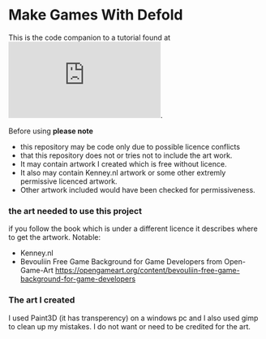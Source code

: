 # Make Games With Defold
This is the code companion to a tutorial found at ![](https://richard-porteous.github.io/2022/05/10/Defold-Editor.html).

Before using **please note** 
+ this repository may be code only due to possible licence conflicts
+ that this repository does not or tries not to include the art work.
+ It may contain artwork I created which is free without licence.
+ It also may contain Kenney.nl artwork or some other extremly permissive licenced artwork.
+ Other artwork included would have been checked for permissiveness.

### the art needed to use this project
if you follow the book which is under a different licence it describes where to get the artwork.
Notable:
+ Kenney.nl 
+ Bevouliin Free Game Background for Game Developers from Open-Game-Art https://opengameart.org/content/bevouliin-free-game-background-for-game-developers

### The art I created
I used Paint3D (it has transperency) on a windows pc and I also used gimp to clean up my mistakes.
I do not want or need to be credited for the art.
